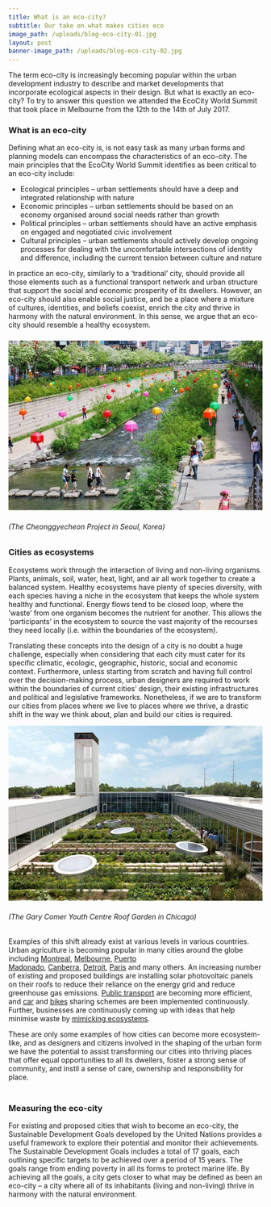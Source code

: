 ```yaml
---
title: What is an eco-city?
subtitle: Our take on what makes cities eco
image_path: /uploads/blog-eco-city-01.jpg
layout: post
banner-image_path: /uploads/blog-eco-city-02.jpg
---
```



The term eco-city is increasingly becoming popular within the urban development industry to describe and market developments that incorporate ecological aspects in their design. But what is exactly an eco-city? To try to answer this question we attended the EcoCity World Summit that took place in Melbourne from the 12th to the 14th of July 2017.

### What is an eco-city

Defining what an eco-city is, is not easy task as many urban forms and planning models can encompass the characteristics of an eco-city. The main principles that the EcoCity World Summit identifies as been critical to an eco-city include:

* Ecological principles – urban settlements should have a deep and integrated relationship with nature
* Economic principles – urban settlements should be based on an economy organised around social needs rather than growth
* Political principles – urban settlements should have an active emphasis on engaged and negotiated civic involvement
* Cultural principles – urban settlements should actively develop ongoing processes for dealing with the uncomfortable intersections of identity and difference, including the current tension between culture and nature

In practice an eco-city, similarly to a ‘traditional’ city, should provide all those elements such as a functional transport network and urban structure that support the social and economic prosperity of its dwellers. However, an eco-city should also enable social justice, and be a place where a mixture of cultures, identities, and beliefs coexist, enrich the city and thrive in harmony with the natural environment. In this sense, we argue that an eco-city should resemble a healthy ecosystem.

### ![](/uploads/versions/image-1---x----943-628x---.jpg)

###### (The Cheonggyecheon Project in Seoul, Korea)

## #

### Cities as ecosystems

Ecosystems work through the interaction of living and non-living organisms. Plants, animals, soil, water, heat, light, and air all work together to create a balanced system. Healthy ecosystems have plenty of species diversity, with each species having a niche in the ecosystem that keeps the whole system healthy and functional. Energy flows tend to be closed loop, where the ‘waste’ from one organism becomes the nutrient for another. This allows the ‘participants’ in the ecosystem to source the vast majority of the recourses they need locally (i.e. within the boundaries of the ecosystem).

Translating these concepts into the design of a city is no doubt a huge challenge, especially when considering that each city must cater for its specific climatic, ecologic, geographic, historic, social and economic context. Furthermore, unless starting from scratch and having full control over the decision-making process, urban designers are required to work within the boundaries of current cities’ design, their existing infrastructures and political and legislative frameworks. Nonetheless, if we are to transform our cities from places where we live to places where we thrive, a drastic shift in the way we think about, plan and build our cities is required.

![](/uploads/versions/image-2---x----946-652x---.jpg)

###### (The Gary Comer Youth Centre Roof Garden in Chicago)

Examples of this shift already exist at various levels in various countries. Urban agriculture is becoming popular in many cities around the globe including [Montreal](http://www.rooftopgardens.alternatives.ca/), [Melbourne](http://www.mysmartgarden.org.au/), [Puerto Madonado](http://caminoverde.org/), [Canberra](http://www.urbanagriculture.org.au/canberra-city-farm/), [Detroit](http://detroitdirt.org/), [Paris](https://www.paris.fr/services-et-infos-pratiques) and many others. An increasing number of existing and proposed buildings are installing solar photovoltaic panels on their roofs to reduce their reliance on the energy grid and reduce greenhouse gas emissions. [Public transport](http://reneweconomy.com.au/adelaide-creates-worlds-first-solar-powered-public-transport-system-32530/) are becoming more efficient, and [car](http://theconversation.com/1-000-cars-and-no-garage-why-car-sharing-works-31179) and [bikes](http://www.icebike.org/bike-share-programs/) sharing schemes are been implemented continuously. Further, businesses are continuously coming up with ideas that help minimise waste by [mimicking ecosystems](https://www.theguardian.com/uk/2003/feb/12/helencarter).

These are only some examples of how cities can become more ecosystem-like, and as designers and citizens involved in the shaping of the urban form we have the potential to assist transforming our cities into thriving places that offer equal opportunities to all its dwellers, foster a strong sense of community, and instil a sense of care, ownership and responsibility for place.

### <br>Measuring the eco-city

For existing and proposed cities that wish to become an eco-city, the Sustainable Development Goals developed by the United Nations provides a useful framework to explore their potential and monitor their achievements. The Sustainable Development Goals includes a total of 17 goals, each outlining specific targets to be achieved over a period of 15 years. The goals range from ending poverty in all its forms to protect marine life. By achieving all the goals, a city gets closer to what may be defined as been an eco-city – a city where all of its inhabitants (living and non-living) thrive in harmony with the natural environment.